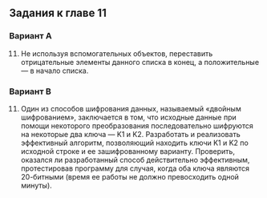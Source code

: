 ## Задания к главе 11
### Вариант A
 11. Не используя вспомогательных объектов, переставить отрицательные элементы данного списка в конец, а положительные — в начало списка.



### Вариант B
11. Один из способов шифрования данных, называемый «двойным шифрованием», заключается в том, что исходные данные при помощи некоторого преобразования последовательно шифруются на некоторые два ключа —
    K1 и K2. Разработать и реализовать эффективный алгоритм, позволяющий
    находить ключи K1 и K2 по исходной строке и ее зашифрованному варианту. Проверить, оказался ли разработанный способ действительно эффективным, протестировав программу для случая, когда оба ключа являются
    20-битными (время ее работы не должно превосходить одной минуты).